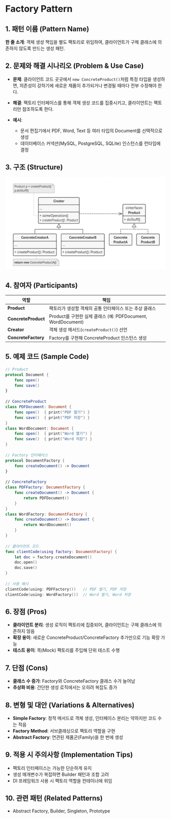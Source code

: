 # Factory Pattern

## 1. 패턴 이름 (Pattern Name)

**한 줄 소개**: 객체 생성 책임을 별도 팩토리로 위임하여, 클라이언트가 구체 클래스에 의존하지 않도록 만드는 생성 패턴.

## 2. 문제와 해결 시나리오 (Problem & Use Case)

* **문제**: 클라이언트 코드 곳곳에서 `new ConcreteProduct()`처럼 특정 타입을 생성하면, 의존성이 강하기에 새로운 제품이 추가되거나 변경될 때마다 전부 수정해야 한다.
* **해결**: 팩토리 인터페이스를 통해 객체 생성 코드를 집중시키고, 클라이언트는 팩토리만 참조하도록 한다.
* **예시**:

  * 문서 편집기에서 PDF, Word, Text 등 여러 타입의 Document를 선택적으로 생성
  * 데이터베이스 커넥션(MySQL, PostgreSQL, SQLite) 인스턴스를 런타임에 결정

## 3. 구조 (Structure)
![구조](https://github.com/hyunwook13/Pattern/blob/main/assets/factory.jpeg)

## 4. 참여자 (Participants)

| 역할                  | 책임                                                 |
| ------------------- | -------------------------------------------------- |
| **Product**         | 팩토리가 생성할 객체의 공통 인터페이스 또는 추상 클래스                    |
| **ConcreteProduct** | Product를 구현한 실제 클래스 (예: PDFDocument, WordDocument) |
| **Creator**         | 객체 생성 메서드(`createProduct()`) 선언                   |
| **ConcreteFactory** | Factory를 구현해 ConcreteProduct 인스턴스 생성               |


## 5. 예제 코드 (Sample Code)

```swift
// Product
protocol Document {
    func open()
    func save()
}

// ConcreteProduct
class PDFDocument: Document {
    func open()  { print("PDF 열기") }
    func save()  { print("PDF 저장") }
}
class WordDocument: Document {
    func open()  { print("Word 열기") }
    func save()  { print("Word 저장") }
}

// Factory 인터페이스
protocol DocumentFactory {
    func createDocument() -> Document
}

// ConcreteFactory
class PDFFactory: DocumentFactory {
    func createDocument() -> Document {
        return PDFDocument()
    }
}
class WordFactory: DocumentFactory {
    func createDocument() -> Document {
        return WordDocument()
    }
}

// 클라이언트 코드
func clientCode(using factory: DocumentFactory) {
    let doc = factory.createDocument()
    doc.open()
    doc.save()
}

// 사용 예시
clientCode(using: PDFFactory())   // PDF 열기, PDF 저장
clientCode(using: WordFactory())  // Word 열기, Word 저장
```


## 6. 장점 (Pros)

* **클라이언트 분리**: 생성 로직이 팩토리에 집중되어, 클라이언트는 구체 클래스에 의존하지 않음
* **확장 용이**: 새로운 ConcreteProduct/ConcreteFactory 추가만으로 기능 확장 가능
* **테스트 용이**: 목(Mock) 팩토리를 주입해 단위 테스트 수행

## 7. 단점 (Cons)

* **클래스 수 증가**: Factory와 ConcreteFactory 클래스 수가 늘어남
* **추상화 비용**: 간단한 생성 로직에서는 오히려 복잡도 증가


## 8. 변형 및 대안 (Variations & Alternatives)

* **Simple Factory**: 정적 메서드로 객체 생성, 인터페이스 분리는 약하지만 코드 수는 적음
* **Factory Method**: 서브클래싱으로 팩토리 역할을 구현
* **Abstract Factory**: 연관된 제품군(Family)을 한 번에 생성


## 9. 적용 시 주의사항 (Implementation Tips)

* 팩토리 인터페이스는 가능한 단순하게 유지
* 생성 매개변수가 복잡하면 Builder 패턴과 조합 고려
* DI 프레임워크 사용 시 팩토리 역할을 컨테이너에 위임


## 10. 관련 패턴 (Related Patterns)

* Abstract Factory, Builder, Singleton, Prototype


